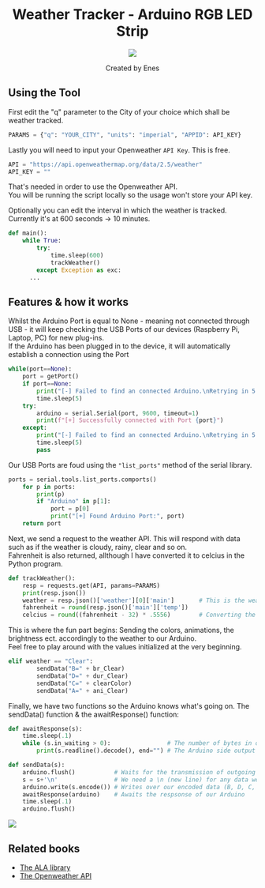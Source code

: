 <h1 align="center">Weather Tracker - Arduino RGB LED Strip</h1>

<div align="center">
  <img src="https://media.discordapp.net/attachments/914194110330576906/995748567090216970/unknown.png?width=417&height=312" id="center">
  <p align="center">
    Created by Enes
  </p>
</div>

## Using the Tool

First edit the "q" parameter to the City of your choice which shall be weather tracked.
```python
PARAMS = {"q": "YOUR_CITY", "units": "imperial", "APPID": API_KEY}
```

Lastly you will need to input your Openweather `API Key`. This is free.
```python
API = "https://api.openweathermap.org/data/2.5/weather"
API_KEY = ""
```

That's needed in order to use the Openweather API.<br/>You will be running the script locally so the usage won't store your API key.

Optionally you can edit the interval in which the weather is tracked. Currently it's at 600 seconds -> 10 minutes.
```python
def main():
	while True:
		try:
			time.sleep(600)
			trackWeather()
		except Exception as exc:
      ...
```

## Features & how it works

Whilst the Arduino Port is equal to None - meaning not connected through USB - it will keep checking the USB Ports of our devices (Raspberry Pi, Laptop, PC) for new plug-ins.<br/> If the Arduino has been plugged in to the device, it will automatically establish a connection using the Port
```python
while(port==None):
	port = getPort()
	if port==None:
		print("[-] Failed to find an connected Arduino.\nRetrying in 5 seconds..")
		time.sleep(5)
	try:
		arduino = serial.Serial(port, 9600, timeout=1)
		print(f"[+] Successfully connected with Port {port}")
	except:
		print("[-] Failed to find an connected Arduino.\nRetrying in 5 seconds..")
		time.sleep(5)
		pass
```

Our USB Ports are foud using the `"list_ports"` method of the serial library.
```python
ports = serial.tools.list_ports.comports()
	for p in ports:
		print(p)
		if "Arduino" in p[1]:
			port = p[0]
			print("[+] Found Arduino Port:", port)
	return port
```

Next, we send a request to the weather API. This will respond with data such as if the weather is cloudy, rainy, clear and so on.<br/> Fahrenheit is also returned, allthough I have converted it to celcius in the Python program.
```python
def trackWeather():
	resp = requests.get(API, params=PARAMS)
	print(resp.json())
	weather = resp.json()['weather'][0]['main']       # This is the weather status
	fahrenheit = round(resp.json()['main']['temp'])
	celcius = round((fahrenheit - 32) * .5556)        # Converting the Fahrenheit to Celcius
```

This is where the fun part begins: Sending the colors, animations, the brightness ect. accordingly to the weather to our Arduino.<br/>Feel free to play around with the values initialized at the very beginning.
```python
elif weather == "Clear":
		sendData("B=" + br_Clear)
		sendData("D=" + dur_Clear)
		sendData("C=" + clearColor)
		sendData("A=" + ani_Clear)
```

Finally, we have two functions so the Arduino knows what's going on. The sendData() function & the awaitResponse() function:
```python
def awaitResponse(s):
    time.sleep(.1)
    while (s.in_waiting > 0):                # The number of bytes in our input buffer
        print(s.readline().decode(), end="") # The Arduino side output

def sendData(s):
    arduino.flush()           # Waits for the transmission of outgoing serial data to complete
    s = s+'\n'                # We need a \n (new line) for any data we send, Arduino logic
    arduino.write(s.encode()) # Writes over our encoded data (B, D, C, A, P) in bytes
    awaitResponse(arduino)    # Awaits the respsonse of our Arduino
    time.sleep(.1)
    arduino.flush()
```

<img src="https://media.discordapp.net/attachments/914194110330576906/995750084157386822/unknown.png" id="center">

## Related books
- [The ALA library](https://github.com/bportaluri/ALA)
- [The Openweather API](https://openweathermap.org/api)
